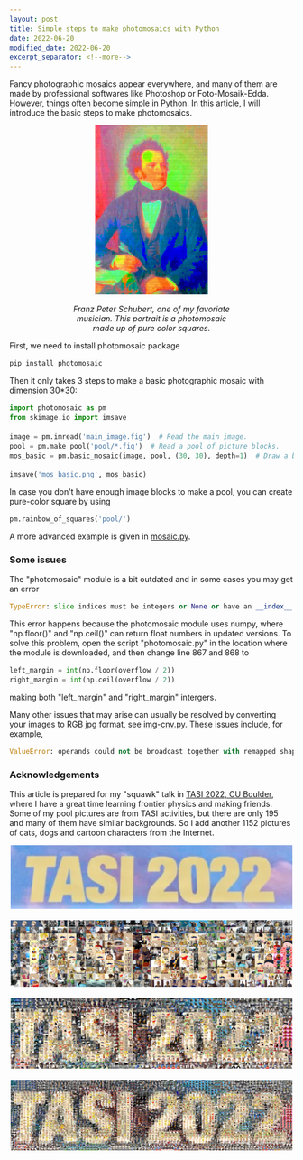 ```yaml
---
layout: post
title: Simple steps to make photomosaics with Python
date: 2022-06-20
modified_date: 2022-06-20
excerpt_separator: <!--more-->
---
```



Fancy photographic mosaics appear everywhere, and many of them are made by professional softwares like Photoshop or Foto-Mosaik-Edda. However, things often become simple in Python. In this article, I will introduce the basic steps to make photomosaics. 
<!--more-->

<figure>
  <p align="center">
    <img src="/blog/2022-06-20/schubert.jpg" width="200px">
  </p>
  <center>
    <figcaption style="width:300px"> <em> Franz Peter Schubert, one of my favoriate musician. This portrait is a photomosaic made up of pure color squares.</em>
    </figcaption>
  </center>
</figure>

First, we need to install photomosaic package

```python
pip install photomosaic
```

Then it only takes 3 steps to make a basic photographic mosaic with dimension 30*30:

```python
import photomosaic as pm
from skimage.io import imsave

image = pm.imread('main_image.fig')  # Read the main image.
pool = pm.make_pool('pool/*.fig')  # Read a pool of picture blocks.
mos_basic = pm.basic_mosaic(image, pool, (30, 30), depth=1)  # Draw a basic mosaic.

imsave('mos_basic.png', mos_basic)
```

In case you don't have enough image blocks to make a pool, you can create pure-color square by using

```python
pm.rainbow_of_squares('pool/')
```

A more advanced example is given in [mosaic.py](/blog/2022-06-20/mosaic.py).

### Some issues

The "photomosaic" module is a bit outdated and in some cases you may get an error

```python
TypeError: slice indices must be integers or None or have an __index__ method
```

This error happens because the photomosaic module uses numpy, where "np.floor()" and "np.ceil()" can return float numbers in updated versions. To solve this problem, open the script "photomosaic.py" in the location where the module is downloaded, and then change line 867 and 868 to

```python
left_margin = int(np.floor(overflow / 2))
right_margin = int(np.ceil(overflow / 2))
```

making both "left_margin" and "right_margin" intergers.

Many other issues that may arise can usually be resolved by converting your images to RGB jpg format, see [img-cnv.py](/blog/2022-06-20/img-cnv.py). These issues include, for example,

```python
ValueError: operands could not be broadcast together with remapped shapes [original->remapped]: (3,3)->(3,3) (720,3600,4)->(720,3600,newaxis,4)
```

### Acknowledgements

This article is prepared for my "squawk" talk in [TASI 2022, CU Boulder](https://sites.google.com/colorado.edu/tasi-2022-wiki/home), where I have a great time learning frontier physics and making friends. Some of my pool pictures are from TASI activities, but there are only 195 and many of them have similar backgrounds. So I add another 1152 pictures of cats, dogs and cartoon characters from the Internet.

<p align="center">
  <img src="/blog/2022-06-20/tasi-logo.jpg" width="500">
  <br /> <br />
  <img src="/blog/2022-06-20/tasi-logo-mos1.jpg" width="500">
  <br /> <br />
  <img src="/blog/2022-06-20/tasi-logo-mos2.jpg" width="500">
  <br /> <br />
  <img src="/blog/2022-06-20/tasi-logo-mos3.jpg" width="500">
</p>